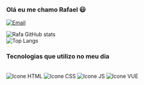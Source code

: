 ### Olá eu me chamo Rafael 😃

[![Email](https://img.shields.io/badge/Gmail-D14836?style=for-the-badge&logo=gmail&logoColor=white)](developerrafasilva@gmail.com)

![Rafa GitHub stats](https://github-readme-stats.vercel.app/api?username=DeveloperRafaSilva&show_icons=true&theme=dracula)<br>
![Top Langs](https://github-readme-stats.vercel.app/api/top-langs/?username=DeveloperRafaSilva&langs_count=8)

### Tecnologias que utilizo no meu dia

<div style="display: inline_block"><br>
  <img style="align: center" alt="Icone HTML" src="https://img.shields.io/badge/HTML5-E34F26?style=for-the-badge&logo=html5&logoColor=222&color=8877FF">
  <img style="align: center" alt="Icone CSS" src="https://img.shields.io/badge/CSS3-1572B6?style=for-the-badge&logo=css3&logoColor=222&color=8877FF">
  <img style="align: center" alt="Icone JS" src="https://img.shields.io/badge/JavaScript-F7DF1E?style=for-the-badge&logo=javascript&logoColor=222&color=8877FF">
  <img style="align: center" alt="Icone VUE" src="https://img.shields.io/badge/Vue.js-4FC08D?style=for-the-badge&logo=vue.js&logoColor=222&color=8877FF">
</div>
